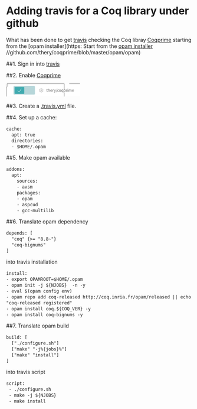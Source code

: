 # Adding travis for a Coq library under github

What has been done to get [travis](https://travis-ci.org/)
checking the Coq libray  [Coqprime](https://github.com/thery/coqprime) 
starting from the 
[opam installer](https:
Start from the [opam installer](https://github.com/thery/coqprime/blob/master/opam/opam)
//github.com/thery/coqprime/blob/master/opam/opam)


##1. Sign in into [travis](https://travis-ci.org/) 

##2. Enable [Coqprime](https://github.com/thery/coqprime) 

![Enable](./travis_coqprime.png)

##3. Create a [.travis.yml](https://github.com/thery/coqprime/blob/master/.travis.yml) file.

##4. Set up a cache:

````
cache:
  apt: true
  directories:
  - $HOME/.opam
````

##5. Make opam available

````
addons:
  apt:
    sources:
    - avsm
    packages:
    - opam
    - aspcud
    - gcc-multilib
````

##6. Translate opam dependency

```
depends: [
  "coq" {>= "8.8~"}
  "coq-bignums"
]
```

into travis installation

````
install:
- export OPAMROOT=$HOME/.opam
- opam init -j ${NJOBS}  -n -y
- eval $(opam config env)
- opam repo add coq-released http://coq.inria.fr/opam/released || echo "coq-released registered"
- opam install coq.${COQ_VER} -y
- opam install coq-bignums -y
````


##7. Translate opam build

````
build: [
  ["./configure.sh"]
  ["make" "-j%{jobs}%"]
  ["make" "install"]
]
````

into travis script


````
script:
 - ./configure.sh
 - make -j ${NJOBS}
 - make install


````

